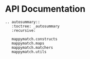# API Documentation

```{eval-rst}
.. autosummary::
   :toctree: _autosummary
   :recursive:

   mappymatch.constructs
   mappymatch.maps
   mappymatch.matchers
   mappymatch.utils
```
